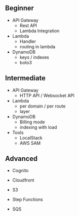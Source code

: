 ## Beginner

- API Gateway
    - Rest API
    - Lambda Integration
- Lambda
    - Handler
    - routing in lambda
- DynamoDB
    - keys / indexes
    - boto3


## Intermediate

- API Gateway
    - HTTP API / Websocket API
- Lambda
    - per domain / per route
    - layer
- DynamoDB
    - Billing mode
    - indexing with load
- Tools
    - LocalStack
    - AWS SAM

## Advanced

- Cognito

- Cloudfront
- S3

- Step Functions
- SQS
